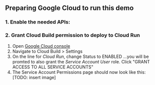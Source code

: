 ## Preparing Google Cloud to run this demo

### 1. Enable the needed APIs:

<walkthrough-enable-apis apis="run.googleapis.com,cloudbuild.googleapis.com,containerregistry.googleapis.com"></walkthrough-enable-apis>

### 2. Grant Cloud Build permission to deploy to Cloud Run
1. Open <a href="https://console.cloud.google.com" target="_blank">Google Cloud console</a>
1. Navigate to Cloud Build > Settings
1. On the line for *Cloud Run*, change Status to ENABLED
...you will be promted to also grant the *Service Account User* role. Click "GRANT ACCESS TO ALL SERVICE ACCOUNTS"
1. The Service Account Permissions page should now look like this: [TODO: insert image]